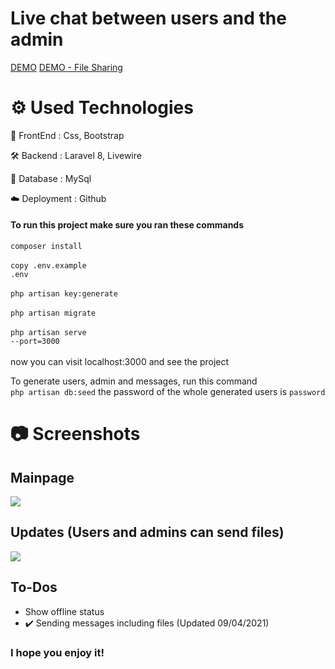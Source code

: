 # Live chat between users and the admin

[DEMO](https://www.youtube.com/watch?v=mitM_HCj-Sk)
[DEMO - File Sharing](https://www.youtube.com/watch?v=cTfSEcbLh1Y)

# ⚙️ Used Technologies

💅 FrontEnd : Css, Bootstrap

🛠 Backend : Laravel 8, Livewire

💾 Database : MySql

☁️ Deployment : Github

#### To run this project make sure you ran these commands
<code>composer install</code><br><br>
<code>copy .env.example .env</code><br><br>
<code>php artisan key:generate</code><br><br>
<code>php artisan migrate</code><br><br>
<code>php artisan serve --port=3000</code><br><br>
now you can visit localhost:3000 and see the project

To generate users, admin and messages, run this command <br>
<code>php artisan db:seed</code>
the password of the whole generated users is <code>password</code>

# 📷 Screenshots
## Mainpage
<p>
    <img align="center" src="https://i.ibb.co/DMGF1gT/Unbenannt.png">    
</p>

## Updates (Users and admins can send files)
<p>
    <img align="center" src="https://i.ibb.co/Nt6fTT9/ff.png">
</p>

## To-Dos
+ Show offline status
+ ✔️ Sending messages including files (Updated 09/04/2021)


### I hope you enjoy it!
